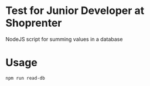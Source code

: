# Test for Junior Developer at Shoprenter
NodeJS script for summing values in a database

# Usage
`npm run read-db
`
